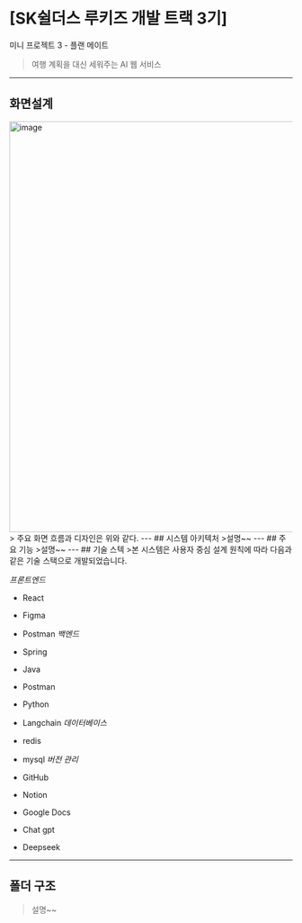 # [SK쉴더스 루키즈 개발 트랙 3기]
미니 프로젝트 3 - 플랜 메이트
> 여행 계획을 대신 세워주는 AI 웹 서비스
---
## 화면설계
<img width="1534" height="730" alt="image" src="https://github.com/user-attachments/assets/7c379a60-ddf1-461f-8abf-3a68e2b6acce" />
> 주요 화면 흐름과 디자인은 위와 같다.
---
## 시스템 아키텍처
>설명~~
---
## 주요 기능
>설명~~
---
## 기술 스텍
>본 시스템은 사용자 중심 설계 원칙에 따라 다음과 같은 기술 스택으로 개발되었습니다.

*프론트엔드*

- React
- Figma
- Postman
*백엔드*

- Spring
- Java
- Postman
- Python
- Langchain
*데이터베이스*

- redis
- mysql
*버전 관리*

- GitHub
- Notion
- Google Docs
- Chat gpt
- Deepseek
---
## 폴더 구조
>설명~~
